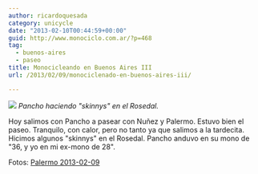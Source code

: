```yaml
---
author: ricardoquesada
category: unicycle
date: "2013-02-10T00:44:59+00:00"
guid: http://www.monociclo.com.ar/?p=468
tag:
  - buenos-aires
  - paseo
title: Monocicleando en Buenos Aires III
url: /2013/02/09/monociclenado-en-buenos-aires-iii/

---
```

[![](https://lh5.googleusercontent.com/-a02THdqWCO4/URbqukyIzwI/AAAAAAAAr44/D9g89dZ3MgM/s400/IMG_2125.JPG)](https://picasaweb.google.com/111588202880883771967/Palermo20130209#5843115652428648194)
*Pancho haciendo "skinnys" en el Rosedal.*

Hoy salimos con Pancho a pasear con Nuñez y Palermo. Estuvo bien el paseo. Tranquilo, con calor, pero no tanto ya que salimos a la tardecita. Hicimos algunos "skinnys" en el Rosedal. Pancho anduvo en su mono de "36, y yo en mi ex-mono de 28".

Fotos: [Palermo 2013-02-09](https://photos.app.goo.gl/ppYzFV3LBB9fZX3W9)
